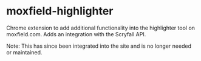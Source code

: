 # moxfield-highlighter

Chrome extension to add additional functionality into the highlighter tool on moxfield.com. Adds an integration with the Scryfall API.

Note: This has since been integrated into the site and is no longer needed or maintained.
